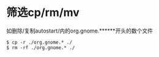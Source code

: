 # 筛选cp/rm/mv
如删除/复制autostart/内的org.gnome.******开头的数个文件
```
$ cp -r ./org.gnome.* ./
$ rm -rf ./org.gnome.* ./
```
